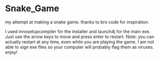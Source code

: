 # Snake_Game
my attempt at making a snake game.  thanks to bro code for inspiration.  


I used innosetupcompiler for the installer and launch4j for the main exe.  Just use the arrow keys to move and press enter to restart.  Note: you can actually restart 
at any time, even while you are playing the game.  I am not able to sign exe files so your computer will probably flag them as viruses.  enjoy!

